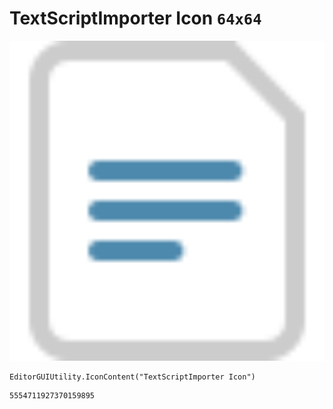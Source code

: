 # TextScriptImporter Icon `64x64`
<img src="/img/TextScriptImporter%20Icon.png" width=512 height=512>

``` CSharp
EditorGUIUtility.IconContent("TextScriptImporter Icon")
```
```
5554711927370159895
```
